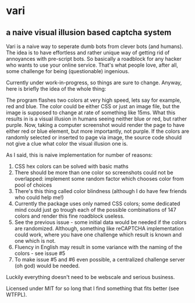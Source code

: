 vari
================
## a naive visual illusion based captcha system

Vari is a naive way to seperate dumb bots from clever bots (and humans). The idea is to have effortless and rather unique way of getting rid of annoyances with pre-script bots. So basically a roadblock for any hacker who wants to use your online service. That's what people love, after all, some challenge for being (questionable) ingenious.

Currently under work-in-progress, so things are sure to change. Anyway, here is briefly the idea of the whole thing:

The program flashes two colors at very high speed, lets say for example, red and blue. The color could be either CSS or just an image file, but the image is supposed to change at rate of something like 15ms. What this results in is a visual illusion in humans seeing neither blue or red, but rather purple. Now, taking a computer screenshot would render the page to have either red or blue element, but more importantly, not purple. If the colors are randomly selected or inserted to page via image, the source code should not give a clue what color the visual illusion one is.

As I said, this is naive implementation for number of reasons:

1. CSS hex colors can be solved with basic maths
2. There should be more than one color so screenshots could not be overlapped: implement some random factor which chooses color from pool of choices
3. There's this thing called color blindness (although I do have few friends who could help me!)
4. Currently the package uses only named CSS colors; some dedicated mind could just go trough each of the possible combinations of 147 colors and render this fine roadblock useless.
5. See the previous issue - some initial data would be needed if the colors are randomized. Although, something like reCAPTCHA implementation could work, where you have one challenge which result is known and one which is not.
6. Fluency in English may result in some variance with the naming of the colors - see issue #5
7. To make issue #5 and #6 even possible, a centralized challenge server (oh god) would be needed.

Luckily everything doesn't need to be webscale and serious business.


Licensed under MIT for so long that I find something that fits better (see WTFPL).
